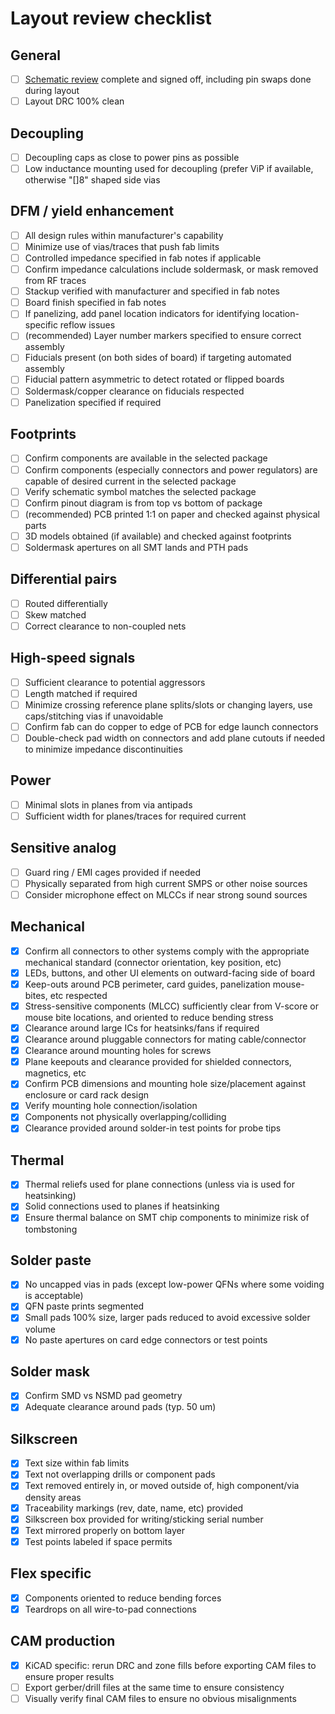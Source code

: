 # Layout review checklist

## General

* [ ] [Schematic review](schematic-checklist.md) complete and signed off, including pin swaps done during layout
* [ ] Layout DRC 100% clean

## Decoupling

* [ ] Decoupling caps as close to power pins as possible
* [ ] Low inductance mounting used for decoupling (prefer ViP if available, otherwise "[]8" shaped side vias

## DFM / yield enhancement

* [ ] All design rules within manufacturer's capability
* [ ] Minimize use of vias/traces that push fab limits
* [ ] Controlled impedance specified in fab notes if applicable
* [ ] Confirm impedance calculations include soldermask, or mask removed from RF traces
* [ ] Stackup verified with manufacturer and specified in fab notes
* [ ] Board finish specified in fab notes
* [ ] If panelizing, add panel location indicators for identifying location-specific reflow issues
* [ ] (recommended) Layer number markers specified to ensure correct assembly
* [ ] Fiducials present (on both sides of board) if targeting automated assembly
* [ ] Fiducial pattern asymmetric to detect rotated or flipped boards
* [ ] Soldermask/copper clearance on fiducials respected
* [ ] Panelization specified if required

## Footprints

* [ ] Confirm components are available in the selected package
* [ ] Confirm components (especially connectors and power regulators) are capable of desired current in the selected package
* [ ] Verify schematic symbol matches the selected package
* [ ] Confirm pinout diagram is from top vs bottom of package
* [ ] (recommended) PCB printed 1:1 on paper and checked against physical parts
* [ ] 3D models obtained (if available) and checked against footprints
* [ ] Soldermask apertures on all SMT lands and PTH pads

## Differential pairs
* [ ] Routed differentially
* [ ] Skew matched
* [ ] Correct clearance to non-coupled nets

## High-speed signals

* [ ] Sufficient clearance to potential aggressors
* [ ] Length matched if required
* [ ] Minimize crossing reference plane splits/slots or changing layers, use caps/stitching vias if unavoidable
* [ ] Confirm fab can do copper to edge of PCB for edge launch connectors
* [ ] Double-check pad width on connectors and add plane cutouts if needed to minimize impedance discontinuities

## Power
* [ ] Minimal slots in planes from via antipads
* [ ] Sufficient width for planes/traces for required current

## Sensitive analog
* [ ] Guard ring / EMI cages provided if needed
* [ ] Physically separated from high current SMPS or other noise sources
* [ ] Consider microphone effect on MLCCs if near strong sound sources

## Mechanical
* [x] Confirm all connectors to other systems comply with the appropriate mechanical standard (connector orientation, key position, etc)
* [x] LEDs, buttons, and other UI elements on outward-facing side of board
* [x] Keep-outs around PCB perimeter, card guides, panelization mouse-bites, etc respected
* [x] Stress-sensitive components (MLCC) sufficiently clear from V-score or mouse bite locations, and oriented to reduce
bending stress
* [x] Clearance around large ICs for heatsinks/fans if required
* [x] Clearance around pluggable connectors for mating cable/connector
* [x] Clearance around mounting holes for screws
* [x] Plane keepouts and clearance provided for shielded connectors, magnetics, etc
* [x] Confirm PCB dimensions and mounting hole size/placement against enclosure or card rack design
* [x] Verify mounting hole connection/isolation
* [x] Components not physically overlapping/colliding
* [x] Clearance provided around solder-in test points for probe tips

## Thermal

* [x] Thermal reliefs used for plane connections (unless via is used for heatsinking)
* [x] Solid connections used to planes if heatsinking
* [x] Ensure thermal balance on SMT chip components to minimize risk of tombstoning

## Solder paste

* [x] No uncapped vias in pads (except low-power QFNs where some voiding is acceptable)
* [x] QFN paste prints segmented
* [x] Small pads 100% size, larger pads reduced to avoid excessive solder volume
* [x] No paste apertures on card edge connectors or test points

## Solder mask

* [x] Confirm SMD vs NSMD pad geometry
* [x] Adequate clearance around pads (typ. 50 um)

## Silkscreen

* [x] Text size within fab limits
* [x] Text not overlapping drills or component pads
* [x] Text removed entirely in, or moved outside of, high component/via density areas
* [x] Traceability markings (rev, date, name, etc) provided
* [x] Silkscreen box provided for writing/sticking serial number
* [x] Text mirrored properly on bottom layer
* [x] Test points labeled if space permits

## Flex specific
* [x] Components oriented to reduce bending forces
* [x] Teardrops on all wire-to-pad connections

## CAM production
* [x] KiCAD specific: rerun DRC and zone fills before exporting CAM files to ensure proper results
* [ ] Export gerber/drill files at the same time to ensure consistency
* [ ] Visually verify final CAM files to ensure no obvious misalignments
